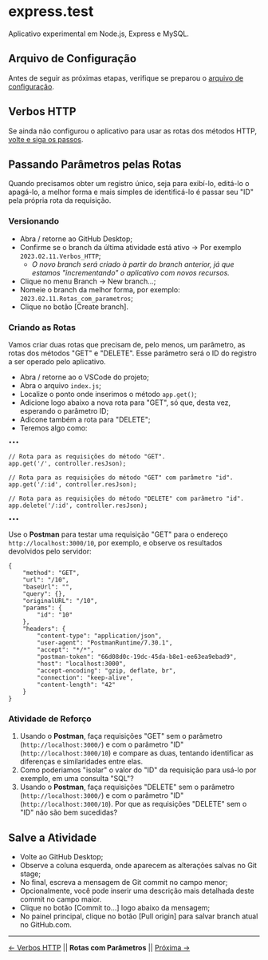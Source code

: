 # express.test
Aplicativo experimental em Node.js, Express e MySQL.

## Arquivo de Configuração
Antes de seguir as próximas etapas, verifique se preparou o [arquivo de configuração](https://github.com/Luferat/express.test/tree/Atividade.02_Arquivo_de_configura%C3%A7%C3%A3o).

## Verbos HTTP

Se ainda não configurou o aplicativo para usar as rotas dos métodos HTTP, [volte e siga os passos](https://github.com/Luferat/express.test/tree/Atividade.03_Verbos_HTTP).

## Passando Parâmetros pelas Rotas

Quando precisamos obter um registro único, seja para exibí-lo, editá-lo o apagá-lo, a melhor forma e mais simples de identificá-lo é passar seu "ID" pela própria rota da requisição.

### Versionando

 - Abra / retorne ao GitHub Desktop;
 - Confirme se o branch da última atividade está ativo → Por exemplo `2023.02.11.Verbos_HTTP`;
   - *O novo branch será criado à partir do branch anterior, já que estamos "incrementando" o aplicativo com novos recursos.*
 - Clique no menu Branch → New branch...;
 - Nomeie o branch da melhor forma, por exemplo: `2023.02.11.Rotas_com_parametros`;
 - Clique no botão [Create branch].

### Criando as Rotas

Vamos criar duas rotas que precisam de, pelo menos, um parâmetro, as rotas dos métodos "GET" e "DELETE". Esse parâmetro será o ID do registro a ser operado pelo aplicativo.

 - Abra / retorne ao o VSCode do projeto;
 - Abra o arquivo `index.js`;
 - Localize o ponto onde inserimos o método `app.get()`;
 - Adicione logo abaixo a nova rota para "GET", só que, desta vez, esperando o parâmetro ID;
 - Adicone também a rota para "DELETE";
 - Teremos algo como:

```
•••

// Rota para as requisições do método "GET".
app.get('/', controller.resJson);

// Rota para as requisições do método "GET" com parâmetro "id".
app.get('/:id', controller.resJson);

// Rota para as requisições do método "DELETE" com parâmetro "id".
app.delete('/:id', controller.resJson);

•••
```
Use o **Postman** para testar uma requisição "GET" para o endereço `http://localhost:3000/10`, por exemplo, e observe os resultados devolvidos pelo servidor:
```
{
    "method": "GET",
    "url": "/10",
    "baseUrl": "",
    "query": {},
    "originalURL": "/10",
    "params": {
        "id": "10"
    },
    "headers": {
        "content-type": "application/json",
        "user-agent": "PostmanRuntime/7.30.1",
        "accept": "*/*",
        "postman-token": "66d08d0c-19dc-45da-b8e1-ee63ea9ebad9",
        "host": "localhost:3000",
        "accept-encoding": "gzip, deflate, br",
        "connection": "keep-alive",
        "content-length": "42"
    }
}
```

### Atividade de Reforço

1. Usando o **Postman**, faça requisições "GET" sem o parâmetro (`http://localhost:3000/`) e com o parâmetro "ID" (`http://localhost:3000/10`) e compare as duas, tentando identificar as diferenças e similaridades entre elas.
2. Como poderiamos "isolar" o valor do "ID" da requisição para usá-lo por exemplo, em uma consulta "SQL"?
3. Usando o **Postman**, faça requisições "DELETE" sem o parâmetro (`http://localhost:3000/`) e com o parâmetro "ID" (`http://localhost:3000/10`). Por que as requisições "DELETE" sem o "ID" não são bem sucedidas?



## Salve a Atividade

 - Volte ao GitHub Desktop;
 - Observe a coluna esquerda, onde aparecem as alterações salvas no Git stage;
 - No final, escreva a mensagem de Git commit no campo menor;
 - Opcionalmente, você pode inserir uma descrição mais detalhada deste commit no campo maior.
 - Clique no botão [Commit to...] logo abaixo da mensagem;
 - No painel principal, clique no botão [Pull origin] para salvar branch atual no GitHub.com.

---
[← Verbos HTTP](https://github.com/Luferat/express.test/tree/Atividade.03_Verbos_HTTP) || **Rotas com Parâmetros** || [Próxima →](https://github.com/Luferat/express.test/tree/)
